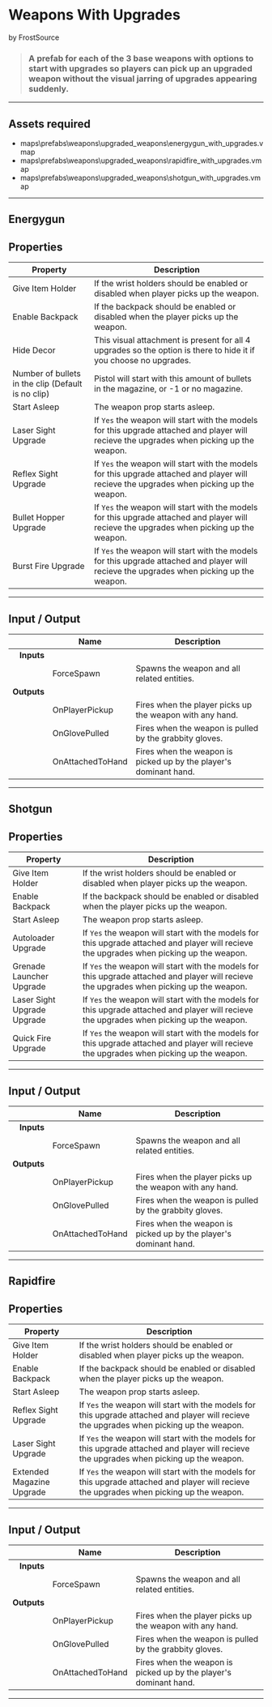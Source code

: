 # Weapons With Upgrades
by FrostSource

> ### A prefab for each of the 3 base weapons with options to start with upgrades so players can pick up an upgraded weapon without the visual jarring of upgrades appearing suddenly.

---

## Assets required

- maps\prefabs\weapons\upgraded_weapons\energygun_with_upgrades.vmap
- maps\prefabs\weapons\upgraded_weapons\rapidfire_with_upgrades.vmap
- maps\prefabs\weapons\upgraded_weapons\shotgun_with_upgrades.vmap

---

## **Energygun**

## Properties

| Property | Description |
| - | - |
| Give Item Holder | If the wrist holders should be enabled or disabled when player picks up the weapon.
| Enable Backpack | If the backpack should be enabled or disabled when the player picks up the weapon.
| Hide Decor | This visual attachment is present for all 4 upgrades so the option is there to hide it if you choose no upgrades.
| Number of bullets in the clip (Default is no clip) | Pistol will start with this amount of bullets in the magazine, or -1 or no magazine.
| Start Asleep | The weapon prop starts asleep.
| Laser Sight Upgrade | If `Yes` the weapon will start with the models for this upgrade attached and player will recieve the upgrades when picking up the weapon.
| Reflex Sight Upgrade | If `Yes` the weapon will start with the models for this upgrade attached and player will recieve the upgrades when picking up the weapon.
| Bullet Hopper Upgrade | If `Yes` the weapon will start with the models for this upgrade attached and player will recieve the upgrades when picking up the weapon.
| Burst Fire Upgrade | If `Yes` the weapon will start with the models for this upgrade attached and player will recieve the upgrades when picking up the weapon.

---

## Input / Output

|| Name | Description |
| -: | - | - |
| **Inputs**
|| ForceSpawn | Spawns the weapon and all related entities.
| **Outputs**
|| OnPlayerPickup | Fires when the player picks up the weapon with any hand.
|| OnGlovePulled | Fires when the weapon is pulled by the grabbity gloves.
|| OnAttachedToHand | Fires when the weapon is picked up by the player's dominant hand.

---

## **Shotgun**

## Properties

| Property | Description |
| - | - |
| Give Item Holder | If the wrist holders should be enabled or disabled when player picks up the weapon.
| Enable Backpack | If the backpack should be enabled or disabled when the player picks up the weapon.
| Start Asleep | The weapon prop starts asleep.
| Autoloader Upgrade | If `Yes` the weapon will start with the models for this upgrade attached and player will recieve the upgrades when picking up the weapon.
| Grenade Launcher Upgrade | If `Yes` the weapon will start with the models for this upgrade attached and player will recieve the upgrades when picking up the weapon.
| Laser Sight Upgrade Upgrade | If `Yes` the weapon will start with the models for this upgrade attached and player will recieve the upgrades when picking up the weapon.
| Quick Fire Upgrade | If `Yes` the weapon will start with the models for this upgrade attached and player will recieve the upgrades when picking up the weapon.

---

## Input / Output

|| Name | Description |
| -: | - | - |
| **Inputs**
|| ForceSpawn | Spawns the weapon and all related entities.
| **Outputs**
|| OnPlayerPickup | Fires when the player picks up the weapon with any hand.
|| OnGlovePulled | Fires when the weapon is pulled by the grabbity gloves.
|| OnAttachedToHand | Fires when the weapon is picked up by the player's dominant hand.

---

## **Rapidfire**

## Properties

| Property | Description |
| - | - |
| Give Item Holder | If the wrist holders should be enabled or disabled when player picks up the weapon.
| Enable Backpack | If the backpack should be enabled or disabled when the player picks up the weapon.
| Start Asleep | The weapon prop starts asleep.
| Reflex Sight Upgrade | If `Yes` the weapon will start with the models for this upgrade attached and player will recieve the upgrades when picking up the weapon.
| Laser Sight Upgrade | If `Yes` the weapon will start with the models for this upgrade attached and player will recieve the upgrades when picking up the weapon.
| Extended Magazine Upgrade | If `Yes` the weapon will start with the models for this upgrade attached and player will recieve the upgrades when picking up the weapon.

---

## Input / Output

|| Name | Description |
| -: | - | - |
| **Inputs**
|| ForceSpawn | Spawns the weapon and all related entities.
| **Outputs**
|| OnPlayerPickup | Fires when the player picks up the weapon with any hand.
|| OnGlovePulled | Fires when the weapon is pulled by the grabbity gloves.
|| OnAttachedToHand | Fires when the weapon is picked up by the player's dominant hand.

---
